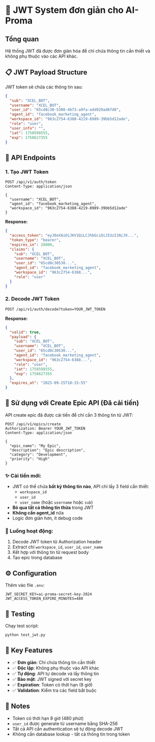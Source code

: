 # 🔐 JWT System đơn giản cho AI-Proma

## Tổng quan
Hệ thống JWT đã được đơn giản hóa để chỉ chứa thông tin cần thiết và không phụ thuộc vào các API khác.

## 📋 JWT Payload Structure

JWT token sẽ chứa các thông tin sau:
```json
{
  "sub": "XCEL_BOT",
  "username": "XCEL_BOT", 
  "user_id": "65cd8c30-5300-4b73-a9fa-add929ad6fd8",
  "agent_id": "facebook_marketing_agent",
  "workspace_id": "963c2754-6388-4219-8989-39bb5d12ade",
  "role": "user",
  "user_info": "",
  "iat": 1758598555,
  "exp": 1758627355
}
```

## 🚀 API Endpoints

### 1. Tạo JWT Token
```http
POST /api/v1/auth/token
Content-Type: application/json

{
  "username": "XCEL_BOT",
  "agent_id": "facebook_marketing_agent",
  "workspace_id": "963c2754-6388-4219-8989-39bb5d12ade"
}
```

**Response:**
```json
{
  "access_token": "eyJ0eXAiOiJKV1QiLCJhbGciOiJIUzI1NiJ9...",
  "token_type": "bearer",
  "expires_in": 28800,
  "claims": {
    "sub": "XCEL_BOT",
    "username": "XCEL_BOT",
    "user_id": "65cd8c30530...",
    "agent_id": "facebook_marketing_agent",
    "workspace_id": "963c2754-6388...",
    "role": "user"
  }
}
```

### 2. Decode JWT Token
```http
POST /api/v1/auth/decode?token=YOUR_JWT_TOKEN
```

**Response:**
```json
{
  "valid": true,
  "payload": {
    "sub": "XCEL_BOT",
    "username": "XCEL_BOT",
    "user_id": "65cd8c30530...",
    "agent_id": "facebook_marketing_agent",
    "workspace_id": "963c2754-6388...",
    "role": "user",
    "iat": 1758598555,
    "exp": 1758627355
  },
  "expires_at": "2025-09-25T10:15:55"
}
```

## 🎯 Sử dụng với Create Epic API (Đã cải tiến)

API create epic đã được cải tiến để chỉ cần 3 thông tin từ JWT:

```http
POST /api/v1/epics/create
Authorization: Bearer YOUR_JWT_TOKEN
Content-Type: application/json

{
  "epic_name": "My Epic",
  "description": "Epic description",
  "category": "Development",
  "priority": "High"
}
```

### ✨ **Cải tiến mới:**
- JWT có thể chứa **bất kỳ thông tin nào**, API chỉ lấy 3 field cần thiết:
  - `workspace_id` 
  - `user_id`
  - `user_name` (hoặc `username` hoặc `sub`)
- **Bỏ qua tất cả thông tin thừa** trong JWT
- **Không cần agent_id** nữa
- Logic đơn giản hơn, ít debug code

### 🔄 **Luồng hoạt động:**
1. Decode JWT token từ Authorization header
2. Extract chỉ `workspace_id`, `user_id`, `user_name`
3. Kết hợp với thông tin từ request body
4. Tạo epic trong database

## ⚙️ Configuration

Thêm vào file `.env`:
```env
JWT_SECRET_KEY=ai-proma-secret-key-2024
JWT_ACCESS_TOKEN_EXPIRE_MINUTES=480
```

## 🧪 Testing

Chạy test script:
```bash
python test_jwt.py
```

## 🔧 Key Features

- ✅ **Đơn giản**: Chỉ chứa thông tin cần thiết
- ✅ **Độc lập**: Không phụ thuộc vào API khác
- ✅ **Tự động**: API tự decode và lấy thông tin
- ✅ **Bảo mật**: JWT signed với secret key
- ✅ **Expiration**: Token có thời hạn (8 giờ)
- ✅ **Validation**: Kiểm tra các field bắt buộc

## 📝 Notes

- Token có thời hạn 8 giờ (480 phút)
- `user_id` được generate từ username bằng SHA-256
- Tất cả API cần authentication sẽ tự động decode JWT
- Không cần database lookup - tất cả thông tin trong token
